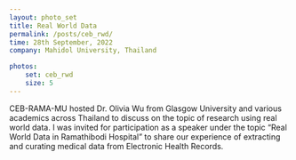 ```yaml
---
layout: photo_set
title: Real World Data
permalink: /posts/ceb_rwd/
time: 28th September, 2022
company: Mahidol University, Thailand

photos:
    set: ceb_rwd
    size: 5
---
```


CEB-RAMA-MU hosted Dr. Olivia Wu from Glasgow University and various academics across Thailand to discuss on the topic of research using real world data. I was invited for participation as a speaker under the topic “Real World Data in Ramathibodi Hospital” to share our experience of extracting and curating medical data from Electronic Health Records.<!--more-->